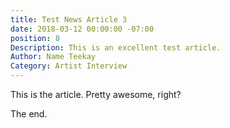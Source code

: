 ```yaml
---
title: Test News Article 3
date: 2018-03-12 00:00:00 -07:00
position: 8
Description: This is an excellent test article.
Author: Name Teekay
Category: Artist Interview
---
```


This is the article. Pretty awesome, right?

The end.
